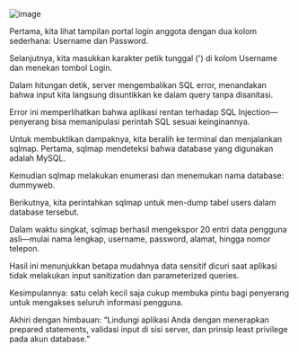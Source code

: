 ![image](https://github.com/user-attachments/assets/f1309563-c560-4dde-bb5c-37d1c15ca3b9)

Pertama, kita lihat tampilan portal login anggota dengan dua kolom sederhana: Username dan Password.

Selanjutnya, kita masukkan karakter petik tunggal (') di kolom Username dan menekan tombol Login.

Dalam hitungan detik, server mengembalikan SQL error, menandakan bahwa input kita langsung disuntikkan ke dalam query tanpa disanitasi.

Error ini memperlihatkan bahwa aplikasi rentan terhadap SQL Injection—penyerang bisa memanipulasi perintah SQL sesuai keinginannya.

Untuk membuktikan dampaknya, kita beralih ke terminal dan menjalankan sqlmap. Pertama, sqlmap mendeteksi bahwa database yang digunakan adalah MySQL.

Kemudian sqlmap melakukan enumerasi dan menemukan nama database: dummyweb.

Berikutnya, kita perintahkan sqlmap untuk men-dump tabel users dalam database tersebut.

Dalam waktu singkat, sqlmap berhasil mengekspor 20 entri data pengguna asli—mulai nama lengkap, username, password, alamat, hingga nomor telepon.

Hasil ini menunjukkan betapa mudahnya data sensitif dicuri saat aplikasi tidak melakukan input sanitization dan parameterized queries.

Kesimpulannya: satu celah kecil saja cukup membuka pintu bagi penyerang untuk mengakses seluruh informasi pengguna.

Akhiri dengan himbauan: “Lindungi aplikasi Anda dengan menerapkan prepared statements, validasi input di sisi server, dan prinsip least privilege pada akun database.”
